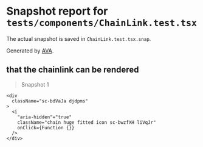 # Snapshot report for `tests/components/ChainLink.test.tsx`

The actual snapshot is saved in `ChainLink.test.tsx.snap`.

Generated by [AVA](https://ava.li).

## that the chainlink can be rendered

> Snapshot 1

    <div
      className="sc-bdVaJa djdpms"
    >
      <i
        "aria-hidden"="true"
        className="chain huge fitted icon sc-bwzfXH liVqJr"
        onClick={Function {}}
      />
    </div>
